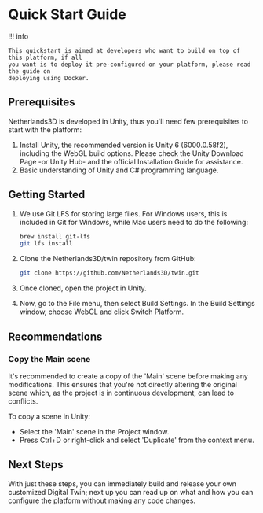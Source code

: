 # Quick Start Guide

!!! info

    This quickstart is aimed at developers who want to build on top of this platform, if all
    you want is to deploy it pre-configured on your platform, please read the guide on 
    deploying using Docker.

## Prerequisites

Netherlands3D is developed in Unity, thus you'll need few prerequisites to start with the platform:

1. Install Unity, the recommended version is Unity 6 (6000.0.58f2), including the WebGL build options. Please check 
   the Unity Download Page -or Unity Hub- and the official Installation Guide for assistance.
2. Basic understanding of Unity and C# programming language.

## Getting Started

1. We use Git LFS for storing large files. For Windows users, this is included in Git for Windows, while Mac users need to do the following:
    
    ```bash
    brew install git-lfs
    git lfs install
    ```
    
2. Clone the Netherlands3D/twin repository from GitHub:

    ```bash
    git clone https://github.com/Netherlands3D/twin.git
    ```

3. Once cloned, open the project in Unity. 

4. Now, go to the File menu, then select Build Settings. In the Build Settings window, choose WebGL and click Switch Platform.

## Recommendations

### Copy the Main scene

It's recommended to create a copy of the 'Main' scene before making any modifications. This ensures that you're not
directly altering the original scene which, as the project is in continuous development, can lead to conflicts.

To copy a scene in Unity:

* Select the 'Main' scene in the Project window.
* Press Ctrl+D or right-click and select 'Duplicate' from the context menu.

## Next Steps

With just these steps, you can immediately build and release your own customized Digital Twin; next up you can read up 
on what and how you can configure the platform without making any code changes.
